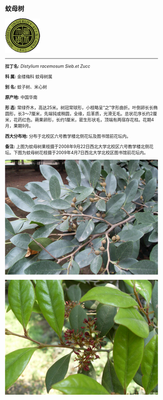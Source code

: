 ## 蚊母树

![西北大学校园网络植物志](JPG/nwu.gif)

---

**拉丁名:**  _Distylium racemosum Sieb.et Zucc_

**科 属:** 金缕梅科 蚊母树属

**别 名:** 蚊子树、米心树

**原产地:** 中国华南

**形  态:** 常绿乔木，高达25米。树冠常球形，小枝略呈“之”字形曲折。叶倒卵长长椭圆形，长3～7厘米，先端钝或稍圆，全缘，后革质，光滑无毛。总状花序长约2厘米，花药红色。蒴果卵形，长约1厘米，密生形状毛，顶端有两宿存花柱。花期4月，果期9月。

**西大分布地:** 分布于北校区六号教学楼北侧花坛及图书馆前花坛内。　　　

**备注:** 上图为蚊母树果枝摄于2008年9月22日西北大学北校区六号教学楼北侧花坛。下图为蚊母树花枝摄于2009年4月7日西北大学北校区图书馆前花坛内。

![蚊母树](JPG/蚊母树.JPG) 

![蚊母树](JPG/蚊母树2.JPG) 

